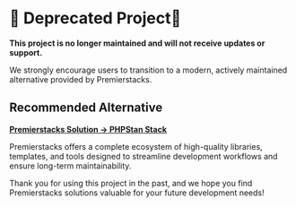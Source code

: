 # 🚨 Deprecated Project🚨

**This project is no longer maintained and will not receive updates or support.**

We strongly encourage users to transition to a modern, actively maintained alternative provided by Premierstacks.

## Recommended Alternative

**[Premierstacks Solution → PHPStan Stack](https://github.com/premierstacks/phpstan-stack)**

Premierstacks offers a complete ecosystem of high-quality libraries, templates, and tools designed to streamline development workflows and ensure long-term maintainability.

Thank you for using this project in the past, and we hope you find Premierstacks solutions valuable for your future development needs!
